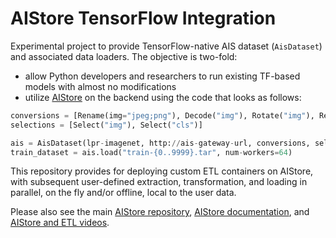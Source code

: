 # AIStore TensorFlow Integration

Experimental project to provide TensorFlow-native AIS dataset (`AisDataset`) and
associated data loaders. The objective is two-fold:
* allow Python developers and researchers to run existing TF-based models with almost no modifications
* utilize [AIStore](https://github.com/NVIDIA/aistore) on the backend using the code that looks as follows:

```python
conversions = [Rename(img="jpeg;png"), Decode("img"), Rotate("img"), Resize("img", (224, 244))]
selections = [Select("img"), Select("cls")]

ais = AisDataset(lpr-imagenet, http://ais-gateway-url, conversions, selections)
train_dataset = ais.load("train-{0..9999}.tar", num-workers=64)
```

This repository provides for deploying custom ETL containers on AIStore, with subsequent user-defined
extraction, transformation, and loading in parallel, on the fly and/or offline, local to the user data.

Please also see the main [AIStore repository](https://github.com/NVIDIA/aistore),
[AIStore documentation](https://nvidia.github.io/aistore/), and
[AIStore and ETL videos](https://github.com/NVIDIA/aistore/blob/master/docs/videos.md).
